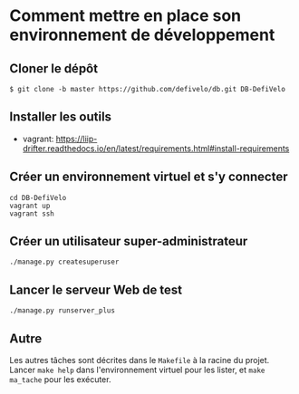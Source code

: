 # Comment mettre en place son environnement de développement

## Cloner le dépôt

`$ git clone -b master https://github.com/defivelo/db.git DB-DefiVelo`

## Installer les outils

- vagrant: https://liip-drifter.readthedocs.io/en/latest/requirements.html#install-requirements

## Créer un environnement virtuel et s'y connecter

```
cd DB-DefiVelo
vagrant up
vagrant ssh
```

## Créer un utilisateur super-administrateur

```
./manage.py createsuperuser
```

## Lancer le serveur Web de test

```
./manage.py runserver_plus
```

## Autre

Les autres tâches sont décrites dans le `Makefile` à la racine du projet.
Lancer `make help` dans l'environnement virtuel pour les lister,
et `make ma_tache` pour les exécuter.

